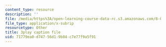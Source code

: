 ```yaml
---
content_type: resource
description: ''
file: /media/https%3A/open-learning-course-data-rc.s3.amazonaws.com/8-05-quantum-physics-ii-fall-2013/71779ea0d74756d19b84c7e77f9a5f91_4WsMeqCKpgI.vtt
file_type: application/x-subrip
resourcetype: Other
title: 3play caption file
uid: 71779ea0-d747-56d1-9b84-c7e77f9a5f91
---
```


